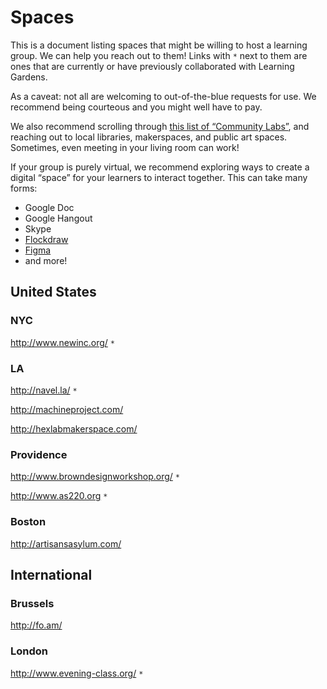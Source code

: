# Spaces

This is a document listing spaces that might be willing to host a learning group. We can help you reach out to them! Links with `*` next to them are ones that are currently or have previously collaborated with Learning Gardens. 

As a caveat: not all are welcoming to out-of-the-blue requests for use. We recommend being courteous and you might well have to pay. 

We also recommend scrolling through [this list of “Community Labs”](https://www.are.na/lukas-wp/community-labs), and reaching out to local libraries, makerspaces, and public art spaces. Sometimes, even meeting in your living room can work!

If your group is purely virtual, we recommend exploring ways to create a digital “space” for your learners to interact together. This can take many forms:
- Google Doc
- Google Hangout
- Skype
- [Flockdraw](http://flockdraw.com/)
- [Figma](http://figma.com)
- and more!

## United States
### NYC
http://www.newinc.org/ `*`

### LA
http://navel.la/ `*`

http://machineproject.com/

http://hexlabmakerspace.com/

### Providence
http://www.browndesignworkshop.org/ `*`

http://www.as220.org `*`

### Boston
http://artisansasylum.com/

## International
### Brussels
http://fo.am/

### London
http://www.evening-class.org/ `*`